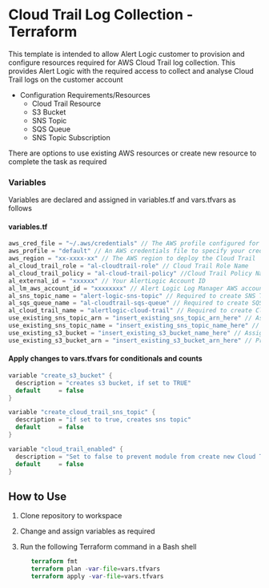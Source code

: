 # Cloud Trail Log Collection - Terraform

This template is intended to allow Alert Logic customer to provision and configure resources required for AWS Cloud Trail log collection. This provides Alert Logic with the required access to collect and analyse Cloud Trail logs on the customer account

* Configuration Requirements/Resources
    - Cloud Trail Resource
    - S3 Bucket
    - SNS Topic
    - SQS Queue
    - SNS Topic Subscription

There are options to use existing AWS resources or create new resource to complete the task as required

### Variables

Variables are declared and assigned in variables.tf and vars.tfvars as follows

#### variables.tf

```h
aws_cred_file = "~/.aws/credentials" // The AWS profile configured for credentialse
aws_profile = "default" // An AWS credentials file to specify your credentials
aws_region = "xx-xxxx-xx" // The AWS region to deploy the Cloud Trail
al_cloud_trail_role = "al-cloudtrail-role" // Cloud Trail Role Name
al_cloud_trail_policy = "al-cloud-trail-policy" //Cloud Trail Policy Name
al_external_id = "xxxxxx" // Your AlertLogic Account ID
al_lm_aws_account_id = "xxxxxxxx" // Alert Logic Log Manager AWS accound ID
al_sns_topic_name = "alert-logic-sns-topic" // Required to create SNS Topic, please ignore if you intend use an existing Topic
al_sqs_queue_name = "al-cloudtrail-sqs-queue" // Required to create SQS queue, please ignore if you intend use an existing SQS Queue
al_cloud_trail_name = "alertlogic-cloud-trail" // Required to create Cloud trail
use_existing_sns_topic_arn = "insert_existing_sns_topic_arn_here" // Assign value if you intend to use existing SNS Topic Role ARN
use_existing_sns_topic_name = "insert_existing_sns_topic_name_here" // Assign value if you intend to use existing SNS Topic
use_existing_s3_bucket = "insert_existing_s3_bucket_name_here" // Assign value if you intend to use existing s3 use_existing
use_existing_s3_bucket_arn = "insert_existing_s3_bucket_arn_here" // Provide Role ARN for existing s3 bucket
```
#### Apply changes to vars.tfvars for conditionals and counts

```h
variable "create_s3_bucket" {
  description = "creates s3 bucket, if set to TRUE"
  default     = false
}

variable "create_cloud_trail_sns_topic" {
  description = "if set to true, creates sns topic"
  default     = false
}

variable "cloud_trail_enabled" {
  description = "Set to false to prevent module from create new Cloud Trail resource"
  default     = false
}
```

## How to Use

1. Clone repository to workspace
2. Change and assign variables as required
3. Run the following Terraform command in a Bash shell

   ```terraform init
      terraform fmt
      terraform plan -var-file=vars.tfvars
      terraform apply -var-file=vars.tfvars
   ```


